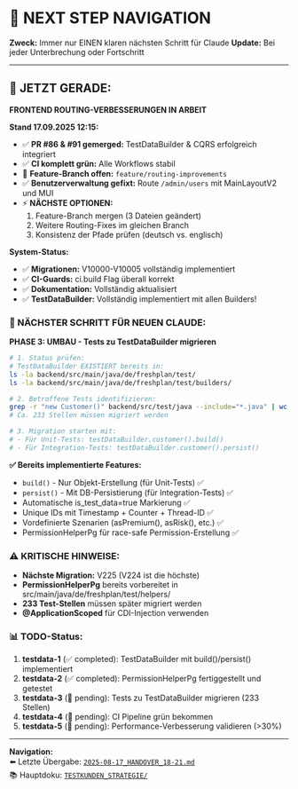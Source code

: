 # 🧭 NEXT STEP NAVIGATION

**Zweck:** Immer nur EINEN klaren nächsten Schritt für Claude
**Update:** Bei jeder Unterbrechung oder Fortschritt

---

## 🎯 JETZT GERADE:

**FRONTEND ROUTING-VERBESSERUNGEN IN ARBEIT**

**Stand 17.09.2025 12:15:**
- ✅ **PR #86 & #91 gemerged:** TestDataBuilder & CQRS erfolgreich integriert
- ✅ **CI komplett grün:** Alle Workflows stabil
- 🔄 **Feature-Branch offen:** `feature/routing-improvements`
- ✅ **Benutzerverwaltung gefixt:** Route `/admin/users` mit MainLayoutV2 und MUI
- ⚡ **NÄCHSTE OPTIONEN:**
  1. Feature-Branch mergen (3 Dateien geändert)
  2. Weitere Routing-Fixes im gleichen Branch
  3. Konsistenz der Pfade prüfen (deutsch vs. englisch)

**System-Status:**
- ✅ **Migrationen:** V10000-V10005 vollständig implementiert
- ✅ **CI-Guards:** ci.build Flag überall korrekt
- ✅ **Dokumentation:** Vollständig aktualisiert
- ✅ **TestDataBuilder:** Vollständig implementiert mit allen Builders!

### 🚨 NÄCHSTER SCHRITT FÜR NEUEN CLAUDE:

**PHASE 3: UMBAU - Tests zu TestDataBuilder migrieren**

```bash
# 1. Status prüfen:
# TestDataBuilder EXISTIERT bereits in:
ls -la backend/src/main/java/de/freshplan/test/
ls -la backend/src/main/java/de/freshplan/test/builders/

# 2. Betroffene Tests identifizieren:
grep -r "new Customer()" backend/src/test/java --include="*.java" | wc -l
# Ca. 233 Stellen müssen migriert werden

# 3. Migration starten mit:
# - Für Unit-Tests: testDataBuilder.customer().build()
# - Für Integration-Tests: testDataBuilder.customer().persist()
```

**✅ Bereits implementierte Features:**
- `build()` - Nur Objekt-Erstellung (für Unit-Tests) ✅
- `persist()` - Mit DB-Persistierung (für Integration-Tests) ✅
- Automatische is_test_data=true Markierung ✅
- Unique IDs mit Timestamp + Counter + Thread-ID ✅
- Vordefinierte Szenarien (asPremium(), asRisk(), etc.) ✅
- PermissionHelperPg für race-safe Permission-Erstellung ✅

### ⚠️ KRITISCHE HINWEISE:
- **Nächste Migration:** V225 (V224 ist die höchste)
- **PermissionHelperPg** bereits vorbereitet in src/main/java/de/freshplan/test/helpers/
- **233 Test-Stellen** müssen später migriert werden
- **@ApplicationScoped** für CDI-Injection verwenden

### 📊 TODO-Status:
1. **testdata-1** (✅ completed): TestDataBuilder mit build()/persist() implementiert
2. **testdata-2** (✅ completed): PermissionHelperPg fertiggestellt und getestet  
3. **testdata-3** (🔄 pending): Tests zu TestDataBuilder migrieren (233 Stellen)
4. **testdata-4** (🔄 pending): CI Pipeline grün bekommen
5. **testdata-5** (🔄 pending): Performance-Verbesserung validieren (>30%)

---

**Navigation:**  
⬅️ Letzte Übergabe: [`2025-08-17_HANDOVER_18-21.md`](/docs/claude-work/daily-work/2025-08-17/)  
📚 Hauptdoku: [`TESTKUNDEN_STRATEGIE/`](/backend/docs/TESTKUNDEN_STRATEGIE/)